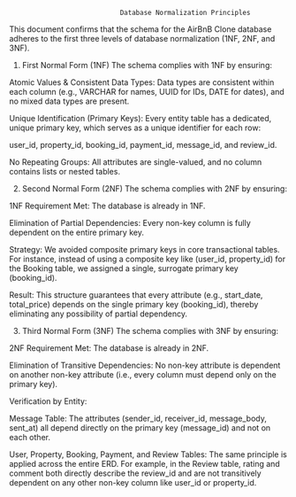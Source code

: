                                 Database Normalization Principles
This document confirms that the schema for the AirBnB Clone database adheres to the first three levels of database normalization (1NF, 2NF, and 3NF).

1. First Normal Form (1NF)
The schema complies with 1NF by ensuring:

Atomic Values & Consistent Data Types: Data types are consistent within each column (e.g., VARCHAR for names, UUID for IDs, DATE for dates), and no mixed data types are present.

Unique Identification (Primary Keys): Every entity table has a dedicated, unique primary key, which serves as a unique identifier for each row:

user_id, property_id, booking_id, payment_id, message_id, and review_id.

No Repeating Groups: All attributes are single-valued, and no column contains lists or nested tables.

2. Second Normal Form (2NF)
The schema complies with 2NF by ensuring:

1NF Requirement Met: The database is already in 1NF.

Elimination of Partial Dependencies: Every non-key column is fully dependent on the entire primary key.

Strategy: We avoided composite primary keys in core transactional tables. For instance, instead of using a composite key like (user_id, property_id) for the Booking table, we assigned a single, surrogate primary key (booking_id).

Result: This structure guarantees that every attribute (e.g., start_date, total_price) depends on the single primary key (booking_id), thereby eliminating any possibility of partial dependency.

3. Third Normal Form (3NF)
The schema complies with 3NF by ensuring:

2NF Requirement Met: The database is already in 2NF.

Elimination of Transitive Dependencies: No non-key attribute is dependent on another non-key attribute (i.e., every column must depend only on the primary key).

Verification by Entity:

Message Table: The attributes (sender_id, receiver_id, message_body, sent_at) all depend directly on the primary key (message_id) and not on each other.

User, Property, Booking, Payment, and Review Tables: The same principle is applied across the entire ERD. For example, in the Review table, rating and comment both directly describe the review_id and are not transitively dependent on any other non-key column like user_id or property_id.